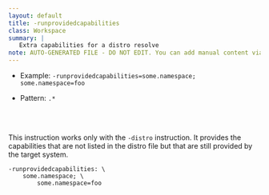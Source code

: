 ```yaml
---
layout: default
title: -runprovidedcapabilities
class: Workspace
summary: |
   Extra capabilities for a distro resolve
note: AUTO-GENERATED FILE - DO NOT EDIT. You can add manual content via same filename in ext folder. 
---
```


- Example: `-runprovidedcapabilities=some.namespace; some.namespace=foo`

- Pattern: `.*`

<!-- Manual content from: ext/runprovidedcapabilities.md --><br /><br />

This instruction works only with the `-distro` instruction. It provides the capabilities that are not listed in the distro file but that are still provided by the target system.

	-runprovidedcapabilities: \
		some.namespace; \
			some.namespace=foo
